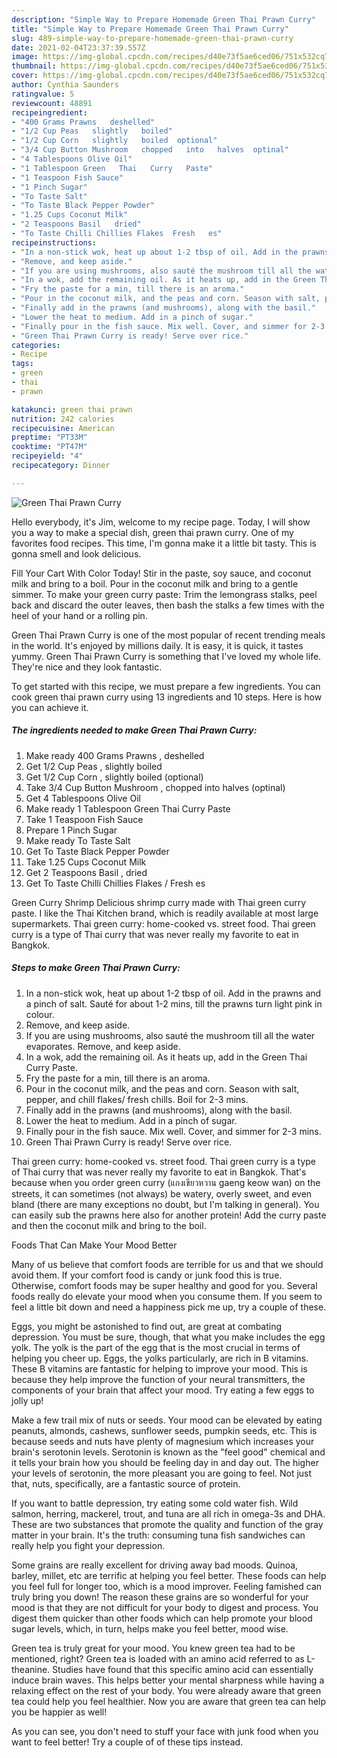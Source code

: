 ```yaml
---
description: "Simple Way to Prepare Homemade Green Thai Prawn Curry"
title: "Simple Way to Prepare Homemade Green Thai Prawn Curry"
slug: 489-simple-way-to-prepare-homemade-green-thai-prawn-curry
date: 2021-02-04T23:37:39.557Z
image: https://img-global.cpcdn.com/recipes/d40e73f5ae6ced06/751x532cq70/green-thai-prawn-curry-recipe-main-photo.jpg
thumbnail: https://img-global.cpcdn.com/recipes/d40e73f5ae6ced06/751x532cq70/green-thai-prawn-curry-recipe-main-photo.jpg
cover: https://img-global.cpcdn.com/recipes/d40e73f5ae6ced06/751x532cq70/green-thai-prawn-curry-recipe-main-photo.jpg
author: Cynthia Saunders
ratingvalue: 5
reviewcount: 48891
recipeingredient:
- "400 Grams Prawns   deshelled"
- "1/2 Cup Peas   slightly   boiled"
- "1/2 Cup Corn   slightly   boiled  optional"
- "3/4 Cup Button Mushroom   chopped   into   halves  optinal"
- "4 Tablespoons Olive Oil"
- "1 Tablespoon Green   Thai   Curry   Paste"
- "1 Teaspoon Fish Sauce"
- "1 Pinch Sugar"
- "To Taste Salt"
- "To Taste Black Pepper Powder"
- "1.25 Cups Coconut Milk"
- "2 Teaspoons Basil   dried"
- "To Taste Chilli Chillies Flakes  Fresh   es"
recipeinstructions:
- "In a non-stick wok, heat up about 1-2 tbsp of oil. Add in the prawns and a pinch of salt. Sauté for about 1-2 mins, till the prawns turn light pink in colour."
- "Remove, and keep aside."
- "If you are using mushrooms, also sauté the mushroom till all the water evaporates. Remove, and keep aside."
- "In a wok, add the remaining oil. As it heats up, add in the Green Thai Curry Paste."
- "Fry the paste for a min, till there is an aroma."
- "Pour in the coconut milk, and the peas and corn. Season with salt, pepper, and chill flakes/ fresh chills. Boil for 2-3 mins."
- "Finally add in the prawns (and mushrooms), along with the basil."
- "Lower the heat to medium. Add in a pinch of sugar."
- "Finally pour in the fish sauce. Mix well. Cover, and simmer for 2-3 mins."
- "Green Thai Prawn Curry is ready! Serve over rice."
categories:
- Recipe
tags:
- green
- thai
- prawn

katakunci: green thai prawn 
nutrition: 242 calories
recipecuisine: American
preptime: "PT33M"
cooktime: "PT47M"
recipeyield: "4"
recipecategory: Dinner

---
```



![Green Thai Prawn Curry](https://img-global.cpcdn.com/recipes/d40e73f5ae6ced06/751x532cq70/green-thai-prawn-curry-recipe-main-photo.jpg)

Hello everybody, it's Jim, welcome to my recipe page. Today, I will show you a way to make a special dish, green thai prawn curry. One of my favorites food recipes. This time, I'm gonna make it a little bit tasty. This is gonna smell and look delicious.

Fill Your Cart With Color Today! Stir in the paste, soy sauce, and coconut milk and bring to a boil. Pour in the coconut milk and bring to a gentle simmer. To make your green curry paste: Trim the lemongrass stalks, peel back and discard the outer leaves, then bash the stalks a few times with the heel of your hand or a rolling pin.

Green Thai Prawn Curry is one of the most popular of recent trending meals in the world. It's enjoyed by millions daily. It is easy, it is quick, it tastes yummy. Green Thai Prawn Curry is something that I've loved my whole life. They're nice and they look fantastic.


To get started with this recipe, we must prepare a few ingredients. You can cook green thai prawn curry using 13 ingredients and 10 steps. Here is how you can achieve it.

<!--inarticleads1-->

##### The ingredients needed to make Green Thai Prawn Curry:

1. Make ready 400 Grams Prawns ,  deshelled
1. Get 1/2 Cup Peas ,  slightly   boiled
1. Get 1/2 Cup Corn ,  slightly   boiled  (optional)
1. Take 3/4 Cup Button Mushroom ,  chopped   into   halves  (optinal)
1. Get 4 Tablespoons Olive Oil
1. Make ready 1 Tablespoon Green   Thai   Curry   Paste
1. Take 1 Teaspoon Fish Sauce
1. Prepare 1 Pinch Sugar
1. Make ready To Taste Salt
1. Get To Taste Black Pepper Powder
1. Take 1.25 Cups Coconut Milk
1. Get 2 Teaspoons Basil ,  dried
1. Get To Taste Chilli Chillies Flakes / Fresh   es


Green Curry Shrimp Delicious shrimp curry made with Thai green curry paste. I like the Thai Kitchen brand, which is readily available at most large supermarkets. Thai green curry: home-cooked vs. street food. Thai green curry is a type of Thai curry that was never really my favorite to eat in Bangkok. 

<!--inarticleads2-->

##### Steps to make Green Thai Prawn Curry:

1. In a non-stick wok, heat up about 1-2 tbsp of oil. Add in the prawns and a pinch of salt. Sauté for about 1-2 mins, till the prawns turn light pink in colour.
1. Remove, and keep aside.
1. If you are using mushrooms, also sauté the mushroom till all the water evaporates. Remove, and keep aside.
1. In a wok, add the remaining oil. As it heats up, add in the Green Thai Curry Paste.
1. Fry the paste for a min, till there is an aroma.
1. Pour in the coconut milk, and the peas and corn. Season with salt, pepper, and chill flakes/ fresh chills. Boil for 2-3 mins.
1. Finally add in the prawns (and mushrooms), along with the basil.
1. Lower the heat to medium. Add in a pinch of sugar.
1. Finally pour in the fish sauce. Mix well. Cover, and simmer for 2-3 mins.
1. Green Thai Prawn Curry is ready! Serve over rice.


Thai green curry: home-cooked vs. street food. Thai green curry is a type of Thai curry that was never really my favorite to eat in Bangkok. That&#39;s because when you order green curry (แกงเขียวหวาน gaeng keow wan) on the streets, it can sometimes (not always) be watery, overly sweet, and even bland (there are many exceptions no doubt, but I&#39;m talking in general). You can easily sub the prawns here also for another protein! Add the curry paste and then the coconut milk and bring to the boil. 

Foods That Can Make Your Mood Better


Many of us believe that comfort foods are terrible for us and that we should avoid them. If your comfort food is candy or junk food this is true. Otherwise, comfort foods may be super healthy and good for you. Several foods really do elevate your mood when you consume them. If you seem to feel a little bit down and need a happiness pick me up, try a couple of these.

Eggs, you might be astonished to find out, are great at combating depression. You must be sure, though, that what you make includes the egg yolk. The yolk is the part of the egg that is the most crucial in terms of helping you cheer up. Eggs, the yolks particularly, are rich in B vitamins. These B vitamins are fantastic for helping to improve your mood. This is because they help improve the function of your neural transmitters, the components of your brain that affect your mood. Try eating a few eggs to jolly up!

Make a few trail mix of nuts or seeds. Your mood can be elevated by eating peanuts, almonds, cashews, sunflower seeds, pumpkin seeds, etc. This is because seeds and nuts have plenty of magnesium which increases your brain's serotonin levels. Serotonin is known as the "feel good" chemical and it tells your brain how you should be feeling day in and day out. The higher your levels of serotonin, the more pleasant you are going to feel. Not just that, nuts, specifically, are a fantastic source of protein.

If you want to battle depression, try eating some cold water fish. Wild salmon, herring, mackerel, trout, and tuna are all rich in omega-3s and DHA. These are two substances that promote the quality and function of the gray matter in your brain. It's the truth: consuming tuna fish sandwiches can really help you fight your depression. 

Some grains are really excellent for driving away bad moods. Quinoa, barley, millet, etc are terrific at helping you feel better. These foods can help you feel full for longer too, which is a mood improver. Feeling famished can truly bring you down! The reason these grains are so wonderful for your mood is that they are not difficult for your body to digest and process. You digest them quicker than other foods which can help promote your blood sugar levels, which, in turn, helps make you feel better, mood wise.

Green tea is truly great for your mood. You knew green tea had to be mentioned, right? Green tea is loaded with an amino acid referred to as L-theanine. Studies have found that this specific amino acid can essentially induce brain waves. This helps better your mental sharpness while having a relaxing effect on the rest of your body. You were already aware that green tea could help you feel healthier. Now you are aware that green tea can help you be happier as well!

As you can see, you don't need to stuff your face with junk food when you want to feel better! Try  a  couple of  of  these  tips  instead.

